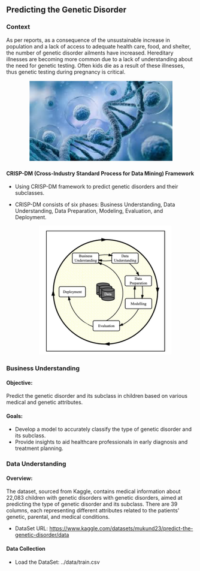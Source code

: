 ## Predicting the Genetic Disorder

### Context
As per reports, as a consequence of the unsustainable increase in population and a lack of access to adequate health care, food, and shelter, the number of genetic disorder ailments have increased. Hereditary illnesses are becoming more common due to a lack of understanding about the need for genetic testing. Often kids die as a result of these illnesses, thus genetic testing during pregnancy is critical.

<div align="center">
    <img width="383" alt="image" src="https://github.com/mitbans/Predicting-Genetic-Disorder/blob/main/images/dna.png">
</div>

#### CRISP-DM (Cross-Industry Standard Process for Data Mining) Framework
- Using CRISP-DM framework to predict genetic disorders and their subclasses.
- CRISP-DM consists of six phases: Business Understanding, Data Understanding, Data Preparation, Modeling, Evaluation, and Deployment.

  <div align="center">
    <img width="354" alt="image" src="https://github.com/mitbans/Predicting-Genetic-Disorder/blob/main/images/crisp.png">
  </div>

### Business Understanding

#### Objective:
Predict the genetic disorder and its subclass in children based on various medical and genetic attributes.

#### Goals:
- Develop a model to accurately classify the type of genetic disorder and its subclass.
- Provide insights to aid healthcare professionals in early diagnosis and treatment planning.

### Data Understanding

#### Overview:
The dataset, sourced from Kaggle, contains medical information about 22,083 children with genetic disorders with genetic disorders, aimed at predicting the type of genetic disorder and its subclass. There are 39 columns, each representing different attributes related to the patients' genetic, parental, and medical conditions.

- DataSet URL: https://www.kaggle.com/datasets/mukund23/predict-the-genetic-disorder/data

#### Data Collection
- Load the DataSet: ../data/train.csv


